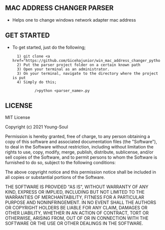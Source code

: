 ## MAC ADDRESS CHANGER PARSER
- Helps one to change windows network adapter mac address

## GET STARTED
- To get started, just do the following;

        1) git clone <a href="https://github.com/Gicehajunior/win_mac_address_changer_python.git">https://github.com/Gicehajunior/win_mac_address_changer_python.git</a>
        2) Put the parser project folder on a certain known path
        3) Open your terminal as an administrator.
        3) On your terminal, navigate to the directory where the project is put
        4) Simply do this;

                />python <parser_name>.py


## LICENSE
MIT License

Copyright (c) 2021 Young-Soul

Permission is hereby granted, free of charge, to any person obtaining a copy
of this software and associated documentation files (the "Software"), to deal
in the Software without restriction, including without limitation the rights
to use, copy, modify, merge, publish, distribute, sublicense, and/or sell
copies of the Software, and to permit persons to whom the Software is
furnished to do so, subject to the following conditions:

The above copyright notice and this permission notice shall be included in all
copies or substantial portions of the Software.

THE SOFTWARE IS PROVIDED "AS IS", WITHOUT WARRANTY OF ANY KIND, EXPRESS OR
IMPLIED, INCLUDING BUT NOT LIMITED TO THE WARRANTIES OF MERCHANTABILITY,
FITNESS FOR A PARTICULAR PURPOSE AND NONINFRINGEMENT. IN NO EVENT SHALL THE
AUTHORS OR COPYRIGHT HOLDERS BE LIABLE FOR ANY CLAIM, DAMAGES OR OTHER
LIABILITY, WHETHER IN AN ACTION OF CONTRACT, TORT OR OTHERWISE, ARISING FROM,
OUT OF OR IN CONNECTION WITH THE SOFTWARE OR THE USE OR OTHER DEALINGS IN THE
SOFTWARE.

